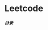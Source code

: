 # Leetcode
##### 目录
[1]: <https://github.com/littlefive/Leetcode/blob/master/Array/containsDuplicate.md>  "存在重复元素"
